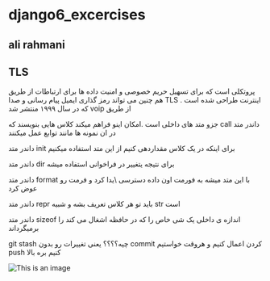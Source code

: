 
# django6_excercises
## ali rahmani


  ## TLS

&#x202b;  پروتکلی است که برای تسهیل حریم خصوصی و امنیت داده ها برای ارتباطات از طریق اینترنت طراحی شده است .
TLS هم چنین می تواند رمز گذاری ایمیل پیام رسانی و صدا از طریق voip  که در سال ۱۹۹۹ منتشر شد




&#x202b; 
داندر متد call  جزو متد های داخلی است .امکان اینو فراهم میکند کلاس هایی بنویسند که در ان نمونه ها مانند توابع عمل میکنند 

داندر متد init برای اینکه در یک کلاس مقداردهی  کنیم از این متد استفاده میکنیم 


داندر متد  dir  برای نتیجه یتغییر در فراخوانی استفاده میشه 


داندر متد  format  با این متد میشه به فورمت اون داده دسترسی \یدا کرد و فرمت رو عوض کرد 

داندر متد repr  باید تو هر کلاس تعریف بشه و شبیه str  است 



داندر متد  sizeof  اندازه ی داخلی یک شی خاص را که در حافظه اشغال می کند را برمیگرداند

git stash چیه؟؟؟؟
یعنی تغییرات رو بدون commit کردن اعمال کنیم و هروقت خواستیم push کنیم بره بالا




![This is an image](https://refactoring.guru/images/refactoring/content/refactoring.png?id=91fe4caeecfd33ec58f3)
